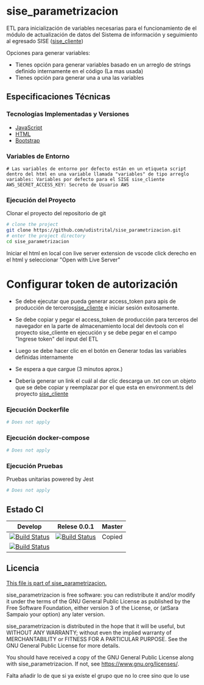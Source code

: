 # sise_parametrizacion
ETL para inicialización de variables necesarias para el funcionamiento de el módulo de actualización de datos del Sistema de información y seguimiento al egresado SISE ([sise_cliente](https://github.com/udistrital/sise_cliente/tree/develop))

Opciones para generar variables:
- Tienes opción para generar variables basado en un arreglo de strings definido internamente en el código (La mas usada)
- Tienes opción para generar una a una las variables

## Especificaciones Técnicas
### Tecnologías Implementadas y Versiones
* [JavaScript](https://developer.mozilla.org/es/docs/Web/JavaScript)
* [HTML](https://developer.mozilla.org/es/docs/Web/HTML)
* [Bootstrap](https://getbootstrap.com/docs/5.0)

### Variables de Entorno
```shell
# Las variables de entorno por defecto están en un etiqueta script dentro del html en una variable llamada "variables" de tipo arreglo
variables: Variables por defecto para el SISE sise_cliente
AWS_SECRET_ACCESS_KEY: Secreto de Usuario AWS
```

### Ejecución del Proyecto

Clonar el proyecto del repositorio de git
```bash
# clone the project
git clone https://github.com/udistrital/sise_parametrizacion.git
# enter the project directory
cd sise_parametrizacion
```
Iniciar el html en local con live server extension de vscode
click derecho en el html y seleccionar "Open with Live Server"

# Configurar token de autorización
- Se debe ejecutar que pueda generar access_token para apis de producción de terceros[sise_cliente](https://github.com/udistrital/sise_cliente/tree/develop) e iniciar sesión exitosamente.

- Se debe copiar y pegar el access_token de producción para terceros del navegador en la parte de almacenamiento local del devtools con el proyecto sise_cliente en ejecución y se debe pegar en el campo "Ingrese token" del input del ETL

- Luego se debe hacer clic en el botón en Generar todas las variables definidas internamente

- Se espera a que cargue (3 minutos aprox.)
- Debería generar un link el cuál al dar clic descarga un .txt con un objeto que se debe copiar y reemplazar por el que esta en environment.ts del proyecto [sise_cliente](https://github.com/udistrital/sise_cliente/tree/develop)

### Ejecución Dockerfile
```bash
# Does not apply
```
### Ejecución docker-compose
```bash
# Does not apply
```
### Ejecución Pruebas

Pruebas unitarias powered by Jest
```bash
# Does not apply
```

## Estado CI

| Develop | Relese 0.0.1 | Master |
| -- | -- | -- |
| [![Build Status](https://hubci.portaloas.udistrital.edu.co/api/badges/udistrital/sise_parametrizacion/status.svg?ref=refs/heads/develop)](https://hubci.portaloas.udistrital.edu.co/udistrital/sise_parametrizacion) | [![Build Status](https://hubci.portaloas.udistrital.edu.co/api/badges/udistrital/sise_parametrizacion/status.svg?ref=refs/heads/release/0.0.1)](https://hubci.portaloas.udistrital.edu.co/udistrital/sise_parametrizacion) | Copied
[![Build Status](https://hubci.portaloas.udistrital.edu.co/api/badges/udistrital/sise_parametrizacion/status.svg)](https://hubci.portaloas.udistrital.edu.co/udistrital/sise_parametrizacion) |

## Licencia

[This file is part of sise_parametrizacion.](LICENSE)

sise_parametrizacion is free software: you can redistribute it and/or modify it under the terms of the GNU General Public License as published by the Free Software Foundation, either version 3 of the License, or (atSara Sampaio your option) any later version.

sise_parametrizacion is distributed in the hope that it will be useful, but WITHOUT ANY WARRANTY; without even the implied warranty of MERCHANTABILITY or FITNESS FOR A PARTICULAR PURPOSE. See the GNU General Public License for more details.

You should have received a copy of the GNU General Public License along with sise_parametrizacion. If not, see https://www.gnu.org/licenses/.


Falta añadir lo de que si ya existe el grupo que no lo cree sino que lo use